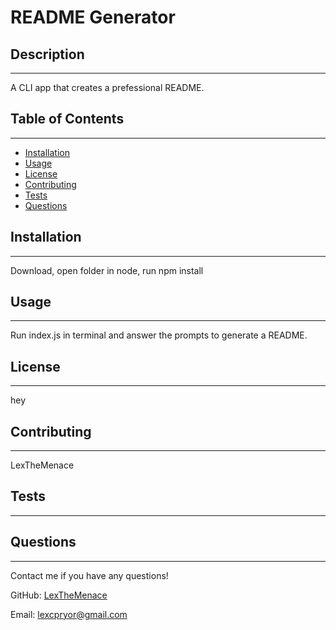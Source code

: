 # README Generator
## Description
***
A CLI app that creates a prefessional README.
## Table of Contents
***
* [Installation](#installation)
* [Usage](#usage)
* [License](#license)
* [Contributing](#contributing)
* [Tests](#tests)
* [Questions](#questions)

## Installation
***
Download, open folder in node, run npm install  
## Usage
***
Run index.js in terminal and answer the prompts to generate a README. 
## License
***
hey
## Contributing
***
LexTheMenace
## Tests
***

## Questions
***
Contact me if you have any questions! 

GitHub: <a href="https://github.com/LexTheMenace/">LexTheMenace</a> 

Email: lexcpryor@gmail.com
